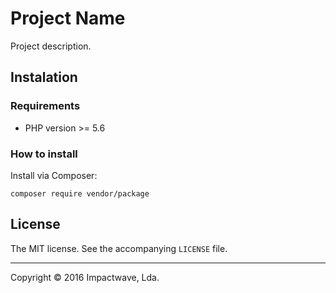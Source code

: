 # Project Name

Project description.

## Instalation

### Requirements

- PHP version >= 5.6

### How to install

Install via Composer:

```
composer require vendor/package
```

## License

The MIT license. See the accompanying `LICENSE` file.

--------------------------------------------------------------------------------

Copyright © 2016 Impactwave, Lda.
